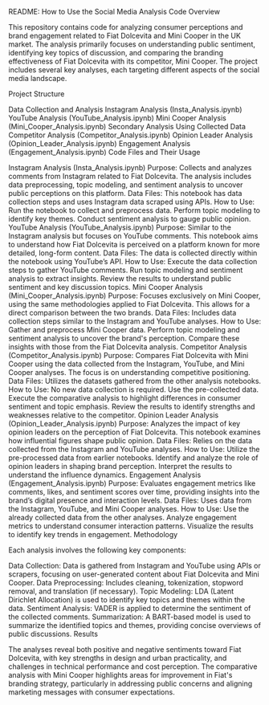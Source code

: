 README: How to Use the Social Media Analysis Code
Overview

This repository contains code for analyzing consumer perceptions and brand engagement related to Fiat Dolcevita and Mini Cooper in the UK market. The analysis primarily focuses on understanding public sentiment, identifying key topics of discussion, and comparing the branding effectiveness of Fiat Dolcevita with its competitor, Mini Cooper. The project includes several key analyses, each targeting different aspects of the social media landscape.

Project Structure

Data Collection and Analysis
Instagram Analysis (Insta_Analysis.ipynb)
YouTube Analysis (YouTube_Analysis.ipynb)
Mini Cooper Analysis (Mini_Cooper_Analysis.ipynb)
Secondary Analysis Using Collected Data
Competitor Analysis (Competitor_Analysis.ipynb)
Opinion Leader Analysis (Opinion_Leader_Analysis.ipynb)
Engagement Analysis (Engagement_Analysis.ipynb)
Code Files and Their Usage

Instagram Analysis (Insta_Analysis.ipynb)
Purpose: Collects and analyzes comments from Instagram related to Fiat Dolcevita. The analysis includes data preprocessing, topic modeling, and sentiment analysis to uncover public perceptions on this platform.
Data Files: This notebook has data collection steps and uses Instagram data scraped using APIs.
How to Use:
Run the notebook to collect and preprocess data.
Perform topic modeling to identify key themes.
Conduct sentiment analysis to gauge public opinion.
YouTube Analysis (YouTube_Analysis.ipynb)
Purpose: Similar to the Instagram analysis but focuses on YouTube comments. This notebook aims to understand how Fiat Dolcevita is perceived on a platform known for more detailed, long-form content.
Data Files: The data is collected directly within the notebook using YouTube’s API.
How to Use:
Execute the data collection steps to gather YouTube comments.
Run topic modeling and sentiment analysis to extract insights.
Review the results to understand public sentiment and key discussion topics.
Mini Cooper Analysis (Mini_Cooper_Analysis.ipynb)
Purpose: Focuses exclusively on Mini Cooper, using the same methodologies applied to Fiat Dolcevita. This allows for a direct comparison between the two brands.
Data Files: Includes data collection steps similar to the Instagram and YouTube analyses.
How to Use:
Gather and preprocess Mini Cooper data.
Perform topic modeling and sentiment analysis to uncover the brand's perception.
Compare these insights with those from the Fiat Dolcevita analysis.
Competitor Analysis (Competitor_Analysis.ipynb)
Purpose: Compares Fiat Dolcevita with Mini Cooper using the data collected from the Instagram, YouTube, and Mini Cooper analyses. The focus is on understanding competitive positioning.
Data Files: Utilizes the datasets gathered from the other analysis notebooks.
How to Use:
No new data collection is required. Use the pre-collected data.
Execute the comparative analysis to highlight differences in consumer sentiment and topic emphasis.
Review the results to identify strengths and weaknesses relative to the competitor.
Opinion Leader Analysis (Opinion_Leader_Analysis.ipynb)
Purpose: Analyzes the impact of key opinion leaders on the perception of Fiat Dolcevita. This notebook examines how influential figures shape public opinion.
Data Files: Relies on the data collected from the Instagram and YouTube analyses.
How to Use:
Utilize the pre-processed data from earlier notebooks.
Identify and analyze the role of opinion leaders in shaping brand perception.
Interpret the results to understand the influence dynamics.
Engagement Analysis (Engagement_Analysis.ipynb)
Purpose: Evaluates engagement metrics like comments, likes, and sentiment scores over time, providing insights into the brand’s digital presence and interaction levels.
Data Files: Uses data from the Instagram, YouTube, and Mini Cooper analyses.
How to Use:
Use the already collected data from the other analyses.
Analyze engagement metrics to understand consumer interaction patterns.
Visualize the results to identify key trends in engagement.
Methodology

Each analysis involves the following key components:

Data Collection: Data is gathered from Instagram and YouTube using APIs or scrapers, focusing on user-generated content about Fiat Dolcevita and Mini Cooper.
Data Preprocessing: Includes cleaning, tokenization, stopword removal, and translation (if necessary).
Topic Modeling: LDA (Latent Dirichlet Allocation) is used to identify key topics and themes within the data.
Sentiment Analysis: VADER is applied to determine the sentiment of the collected comments.
Summarization: A BART-based model is used to summarize the identified topics and themes, providing concise overviews of public discussions.
Results

The analyses reveal both positive and negative sentiments toward Fiat Dolcevita, with key strengths in design and urban practicality, and challenges in technical performance and cost perception. The comparative analysis with Mini Cooper highlights areas for improvement in Fiat's branding strategy, particularly in addressing public concerns and aligning marketing messages with consumer expectations.

